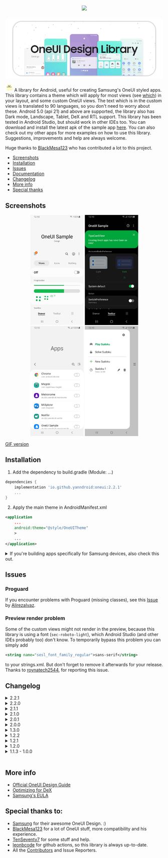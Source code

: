 <h2 align="center">

[![](https://img.shields.io/maven-central/v/io.github.yanndroid/oneui?label=maven%20central)](https://mvnrepository.com/artifact/io.github.yanndroid/oneui)

</h2>
<p align="center">
<img loading="lazy" src="readme-resources/banner.png"/>
</p>

<img loading="lazy" src="https://github.com/Yanndroid/Yanndroid/blob/master/cats.gif" width="25" height="25" /> A library for Android, useful for creating Samsung's OneUI styled apps. This library contains a theme which will apply for most views (see [which](#Progress)) in your layout, and some custom OneUI views. The text which is in the custom views is translated to 90 languages, so you don't need to worry about these. Android 5.0 (api 21) and above are supported, the library also has Dark mode, Landscape, Tablet, DeX and RTL support. This library has been tested in Android Studio, but should work in other IDEs too. You can download and install the latest apk of the sample app [here](https://github.com/Yanndroid/OneUI-Design-Library/raw/master/app/release/app-release.apk). You can also check out my other apps for more examples on how to use this library. Suggestions, improvements and help are always welcome.

Huge thanks to [BlackMesa123](https://github.com/BlackMesa123) who has contributed a lot to this project.


- [Screenshots](#Screenshots)
- [Installation](#Installation)
- [Issues](#Issues)
- [Documentation](../../wiki)
- [Changelog](#Changelog)
- [More info](#More-info)
- [Special thanks](#Special-thanks-to)

## Screenshots

<p align="center"><img loading="lazy" src="readme-resources/screenshots/screenshot_1.jpg" height="350"/> <img loading="lazy" src="readme-resources/screenshots/screenshot_2.jpg" height="350"/> <img loading="lazy" src="readme-resources/screenshots/screenshot_3.jpg" height="350"/> <img loading="lazy" src="readme-resources/screenshots/screenshot_4.jpg" height="350"/></p>

[GIF version](https://github.com/Yanndroid/OneUI-Design-Library/blob/master/readme-resources/screenshots/screenrecording.gif)

## Installation

1. Add the dependency to build.gradle (Module: ...)
```gradle
dependencies {
    implementation 'io.github.yanndroid:oneui:2.2.1'
    ...
}
```
2. Apply the main theme in AndroidManifest.xml
```xml
<application
    ...
    android:theme="@style/OneUITheme"
    >
    ...
</application>
```

<details>
<summary>If you're building apps specifically for Samsung devices, also check this out.</summary>

In order to enable even more UI elements, two flags can be used:
- In AndroidManifest.xml, add the following flags inside the "application" tag:
```xml
<application
    ...>
        <!-- enable Samsung UI elements -->
        <meta-data android:name="SamsungBasicInteraction" android:value="SEP10"/>
        <!-- disable icon squircle container -->
        <meta-data android:name="com.samsung.android.icon_container.has_icon_container" android:value="true"/>
        <!-- Samsung adaptive-icon (?) -->
        <meta-data android:name="com.samsung.android.icon_container.feature_appicon" android:value="ADAPTIVEICON_SHADOW"/>
        ...
</application>
```
- This one requires decompiling your app manually with [apktool](https://github.com/iBotPeaches/Apktool); replace manually the parent in ```Platform.V21.AppCompat``` and ```Platform.V25.AppCompat``` themes in the following files:
```
res/values/styles.xml
res/values-v25/styles.xml
```
...with ```Theme.DeviceDefault.NoActionBar```.

</details>

## Issues

### Proguard

If you encounter problems with Proguard (missing classes), see this [Issue](https://github.com/Yanndroid/OneUI-Design-Library/issues/53) by [AlirezaIvaz](https://github.com/AlirezaIvaz).

### Preview render problem
Some of the custom views might not render in the preview, because this library is using a font (```sec-roboto-light```), which Android Studio (and other IDEs probably too) don't know. To temporarily bypass this problem you can simply add 
```xml
<string name="sesl_font_family_regular">sans-serif</string>
```
to your strings.xml. But don't forget to remove it afterwards for your release. Thanks to [roynatech2544](https://github.com/roynatech2544), for reporting this issue.

## Changelog

<details>
<summary>2.2.1</summary>

- OneUI4++ (views, colors, fonts, themes)
- PopupMenu improvements
- fixes & minor changes

</details>

<details>
<summary>2.2.0</summary>

- OneUI4++ (huge thanks to [BlackMesa123](https://github.com/BlackMesa123))
    - AppBar/Toolbar
    - Edge effect
    - TabLayout/BottomNavigationView
    - SwipeRefreshLayout
    - EditText
    - and more...
- ToolbarLayout & PopupMenu/Menu improvements
- icons++ (OneUI4)
- fixes & minor changes

</details>

<details>
<summary>2.1.1</summary>

- ThemeColor > ThemeUtil
- dark mode fix (ThemeUtil)
- Button/AboutPage improvements
- preference notifyChanged()
- ToolbarLayout getToolbarMenuItemView()
- OneUI4 Switch
- minor changes

</details>

<details>
<summary>2.1.0</summary>

- seekbar vertical and improved
- toolbar improvements 
    - SearchMode
    - SelectMode
    - custom Title & collapsed subtitle
    - toolbar menu
- swipeRefreshLayout
- PopupMenu improvements
- some OneUI 4 stuff
- crash fixes
- icons++

</details>

<details>
<summary>2.0.1</summary>

- fixed:
    - scroll behavior on clickable views
    - aboutpage button font and ripple 
    - popupmenu going beyond screen
    - drawerLayout back click closes drawer
    - crash on small screens/dpi
- icons++
- Spinner
- BottomNavigationView improvements

</details>

<details>
<summary>2.0.0</summary>

- contributions from BlackMesa123:
    - AppBarLayout (& friends)
    - Preferences
    - Classic Color Picker
    - Dialogs
    - Tooltip
    - TabLayout
    - BottomNavigationView
    - Layouts rework
    - NestedScrollView, RecyclerView, Round Layouts
    - and much more (most of the stuff in this release)
- a lot of fixes and improvements
- support for api 21+
- Snackbar & PopupMenu
- more icons
- now available on mavencentral

</details>

<details>
<summary>1.3.0</summary>

- renamed library
- getView methode added
- splash screen display size fix
- minor changes

</details>

<details>
<summary>1.2.2</summary>

- Scrollbar
- AboutPage
- RelatedCard
- corner fix
- language update
- customizable splash animation
- expanded attribute for toolbar
- fixed landscape toolbar height
- improved orientation switching
- button text fix
- status & navigation bar dim on drawer slide
- added changelog to readme

</details>

<details>
<summary>1.2.1</summary>

- landscape support
- tablet support
- dex support
- expandable attribute for toolbar
- toolbar subtitle color
- added Header style

</details>

<details>
<summary>1.2.0</summary>

- colorPicker
- color Changer
- readme finished
- much more icons
- rtl support
- translated to 90 languages

</details>

<details>
<summary>1.1.3 - 1.0.0</summary>

- initial release/publish
- most of the stuff (I don't remember anymore...)

</details>
<br/>

## More info
- [Official OneUI Design Guide](https://design.samsung.com/global/contents/one-ui/download/oneui_design_guide_eng.pdf)
- [Optimizing for DeX](https://developer.samsung.com/samsung-dex/modify-optimizing.html)
- [Samsung's EULA](https://www.samsung.com/sg/Legal/SamsungLegal-EULA/)

## Special thanks to:
- [Samsung](https://www.samsung.com/) for their awesome OneUI Design. :)
- [BlackMesa123](https://github.com/BlackMesa123) for a lot of OneUI stuff, more compatibility and his experience.
- [TenSeventy7](https://github.com/TenSeventy7) for some stuff and help.
- [leonbcode](https://github.com/leonbcode) for github actions, so this library is always up-to-date.
- All the [Contributors](https://github.com/Yanndroid/OneUI-Design-Library/graphs/contributors) and Issue Reporters.
